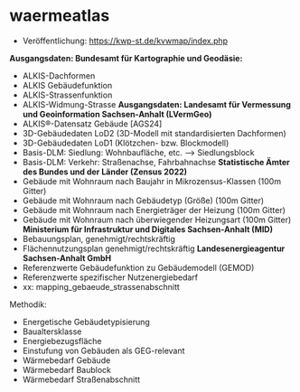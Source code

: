 # waermeatlas
- Veröffentlichung: https://kwp-st.de/kvwmap/index.php

<b> Ausgangsdaten: Bundesamt für Kartographie und Geodäsie:</b> 
- ALKIS-Dachformen
- ALKIS Gebäudefunktion
- ALKIS-Strassenfunktion
- ALKIS-Widmung-Strasse
<b> Ausgangsdaten: Landesamt für Vermessung und Geoinformation Sachsen-Anhalt (LVermGeo)</b> 
- ALKIS®-Datensatz Gebäude [AGS24]
- 3D-Gebäudedaten LoD2 (3D-Modell mit standardisierten Dachformen)
- 3D-Gebäudedaten LoD1 (Klötzchen- bzw. Blockmodell)
- Basis-DLM: Siedlung: Wohnbaufläche, etc. --> Siedlungsblock
- Basis-DLM: Verkehr: Straßenachse, Fahrbahnachse
<b> Statistische Ämter des Bundes und der Länder (Zensus 2022) </b>
- Gebäude mit Wohnraum nach Baujahr in Mikrozensus-Klassen (100m Gitter)
- Gebäude mit Wohnraum nach Gebäudetyp (Größe) (100m Gitter)
- Gebäude mit Wohnraum nach Energieträger der Heizung (100m Gitter)
- Gebäude mit Wohnraum nach überwiegender Heizungsart (100m Gitter)
<b> Ministerium für Infrastruktur und Digitales Sachsen-Anhalt (MID) </b> 
- Bebauungsplan, genehmigt/rechtskräftig
- Flächennutzungsplan genehmigt/rechtskräftig
<b> Landesenergieagentur Sachsen-Anhalt GmbH </b>
- Referenzwerte Gebäudefunktion zu Gebäudemodell (GEMOD)
- Referenzwerte spezifischer Nutzenergiebedarf
- xx: mapping_gebaeude_strassenabschnitt
  
Methodik:
- Energetische Gebäudetypisierung
- Baualtersklasse
- Energiebezugsfläche
- Einstufung von Gebäuden als GEG-relevant
- Wärmebedarf Gebäude
- Wärmebedarf Baublock
- Wärmebedarf Straßenabschnitt
